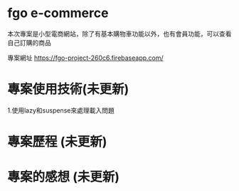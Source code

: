 # fgo e-commerce

本次專案是小型電商網站，除了有基本購物車功能以外，也有會員功能，可以查看自己訂購的商品

專案網址
https://fgo-project-260c6.firebaseapp.com/


# 專案使用技術(未更新) 
1.使用lazy和suspense來處理載入問題


# 專案歷程 (未更新) 




# 專案的感想 (未更新) 
